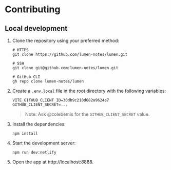 # Contributing

## Local development

1. Clone the repository using your preferred method:

   ```shell
   # HTTPS
   git clone https://github.com/lumen-notes/lumen.git

   # SSH
   git clone git@github.com:lumen-notes/lumen.git

   # GitHub CLI
   gh repo clone lumen-notes/lumen
   ```

1. Create a `.env.local` file in the root directory with the following variables:

   ```shell
   VITE_GITHUB_CLIENT_ID=30db9c210d682a9624e7
   GITHUB_CLIENT_SECRET=...
   ```

   > Note: Ask @colebemis for the `GITHUB_CLIENT_SECRET` value.

1. Install the dependencies:

   ```shell
   npm install
   ```

1. Start the development server:

   ```shell
   npm run dev:netlify
   ```

1. Open the app at http://localhost:8888.
